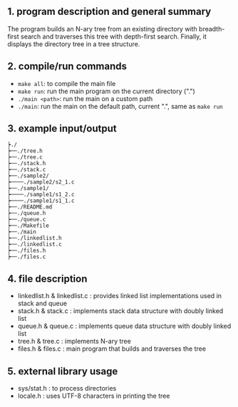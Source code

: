 ## 1. program description and general summary
The program builds an N-ary tree from an existing directory with breadth-first
search and traverses this tree with depth-first search. Finally, it displays
the directory tree in a tree structure.

## 2. compile/run commands
- `make all`: to compile the main file
- `make run`: run the main program on the current directory (".")
- `./main <path>`: run the main on a custom path
- `./main`:  run the main on the default path, current ".", same as `make run`

## 3. example input/output
```
┝./
┝──./tree.h
┝──./tree.c
┝──./stack.h
┝──./stack.c
┝──./sample2/
┝────./sample2/s2_1.c
┝──./sample1/
┝────./sample1/s1_2.c
┝────./sample1/s1_1.c
┝──./README.md
┝──./queue.h
┝──./queue.c
┝──./Makefile
┝──./main
┝──./linkedlist.h
┝──./linkedlist.c
┝──./files.h
┝──./files.c
```

## 4. file description
- linkedlist.h & linkedlist.c : provides linked list implementations used
in stack and queue
- stack.h & stack.c : implements stack data structure with doubly linked list
- queue.h & queue.c : implements queue data structure with doubly linked list
- tree.h & tree.c : implements N-ary tree
- files.h & files.c : main program that builds and traverses the tree

## 5. external library usage
- sys/stat.h : to process directories
- locale.h : uses UTF-8 characters in printing the tree
